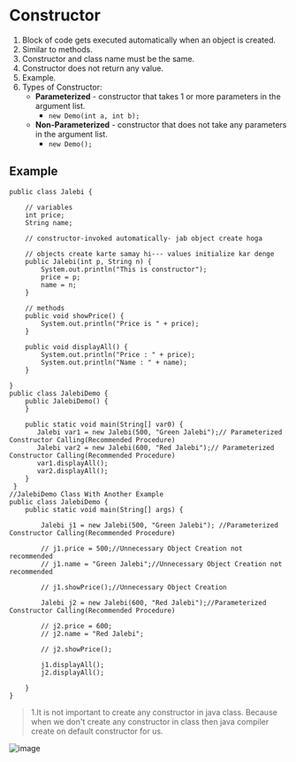 # Constructor
1. Block of code gets executed automatically when an object is created.
2. Similar to methods.
3. Constructor and class name must be the same.
4. Constructor does not return any value.
5. Example.
6. Types of Constructor:
   - **Parameterized** - constructor that takes 1 or more parameters in the argument list.
     - `new Demo(int a, int b);`
   - **Non-Parameterized** - constructor that does not take any parameters in the argument list.
     - `new Demo();`
## Example
```
public class Jalebi {

    // variables
    int price;
    String name;

    // constructor-invoked automatically- jab object create hoga

    // objects create karte samay hi--- values initialize kar denge
    public Jalebi(int p, String n) {
        System.out.println("This is constructor");
        price = p;
        name = n;
    }

    // methods
    public void showPrice() {
        System.out.println("Price is " + price);
    }

    public void displayAll() {
        System.out.println("Price : " + price);
        System.out.println("Name : " + name);
    }

}
public class JalebiDemo {
    public JalebiDemo() {
    }
 
    public static void main(String[] var0) {
       Jalebi var1 = new Jalebi(500, "Green Jalebi");// Parameterized Constructor Calling(Recommended Procedure) 
       Jalebi var2 = new Jalebi(600, "Red Jalebi");// Parameterized Constructor Calling(Recommended Procedure) 
       var1.displayAll();
       var2.displayAll();
    }
 }
//JalebiDemo Class With Another Example
public class JalebiDemo {
    public static void main(String[] args) {

        Jalebi j1 = new Jalebi(500, "Green Jalebi"); //Parameterized Constructor Calling(Recommended Procedure)

        // j1.price = 500;//Unnecessary Object Creation not recommended
        // j1.name = "Green Jalebi";//Unnecessary Object Creation not recommended

        // j1.showPrice();//Unnecessary Object Creation

        Jalebi j2 = new Jalebi(600, "Red Jalebi");//Parameterized Constructor Calling(Recommended Procedure)

        // j2.price = 600;
        // j2.name = "Red Jalebi";

        // j2.showPrice();

        j1.displayAll();
        j2.displayAll();

    }
}
```
> 1.It is not important to create any  constructor in java class.
> Because when we don't create any constructor in class  then java compiler create on default constructor for us.

![image](https://github.com/user-attachments/assets/c42e61a1-2060-49f0-8a98-d386897ca552)
